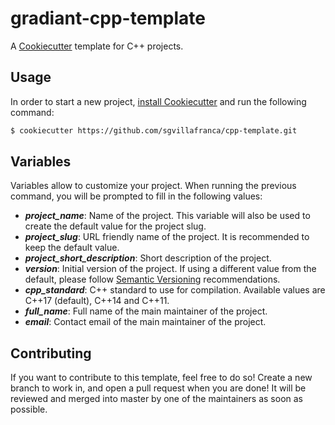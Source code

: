 # gradiant-cpp-template

A [Cookiecutter](https://cookiecutter.readthedocs.io/en/latest/) template for C++ projects.

## Usage

In order to start a new project, [install Cookiecutter](https://cookiecutter.readthedocs.io/en/latest/installation.html) and run the following command:

```bash
$ cookiecutter https://github.com/sgvillafranca/cpp-template.git
```

## Variables

Variables allow to customize your project. When running the previous command, you will be prompted to fill in the following values:

- _**project_name**_: Name of the project. This variable will also be used to create the default value for the project slug.
- _**project_slug**_: URL friendly name of the project. It is recommended to keep the default value.
- _**project_short_description**_: Short description of the project.
- _**version**_: Initial version of the project. If using a different value from the default, please follow [Semantic Versioning](https://semver.org/) recommendations.
- _**cpp_standard**_: C++ standard to use for compilation. Available values are C++17 (default), C++14 and C++11.
- _**full_name**_: Full name of the main maintainer of the project.
- _**email**_: Contact email of the main maintainer of the project.

## Contributing

If you want to contribute to this template, feel free to do so! Create a new branch to work in, and open a pull request when you are done! It will be reviewed and merged into master by one of the maintainers as soon as possible.
